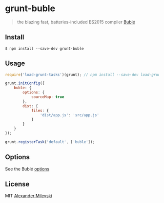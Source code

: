 # grunt-buble

> the blazing fast, batteries-included ES2015 compiler [Bublé](https://babeljs.io)


## Install

```
$ npm install --save-dev grunt-buble
```


## Usage

```js
require('load-grunt-tasks')(grunt); // npm install --save-dev load-grunt-tasks

grunt.initConfig({
	buble: {
		options: {
			sourceMap: true
		},
		dist: {
			files: {
				'dist/app.js': 'src/app.js'
			}
		}
	}
});

grunt.registerTask('default', ['buble']);
```


## Options

See the Bublé [options](https://buble.surge.sh/guide/#using-the-javascript-api)


## License

MIT [Alexander Milevski](http://w8r.name)
